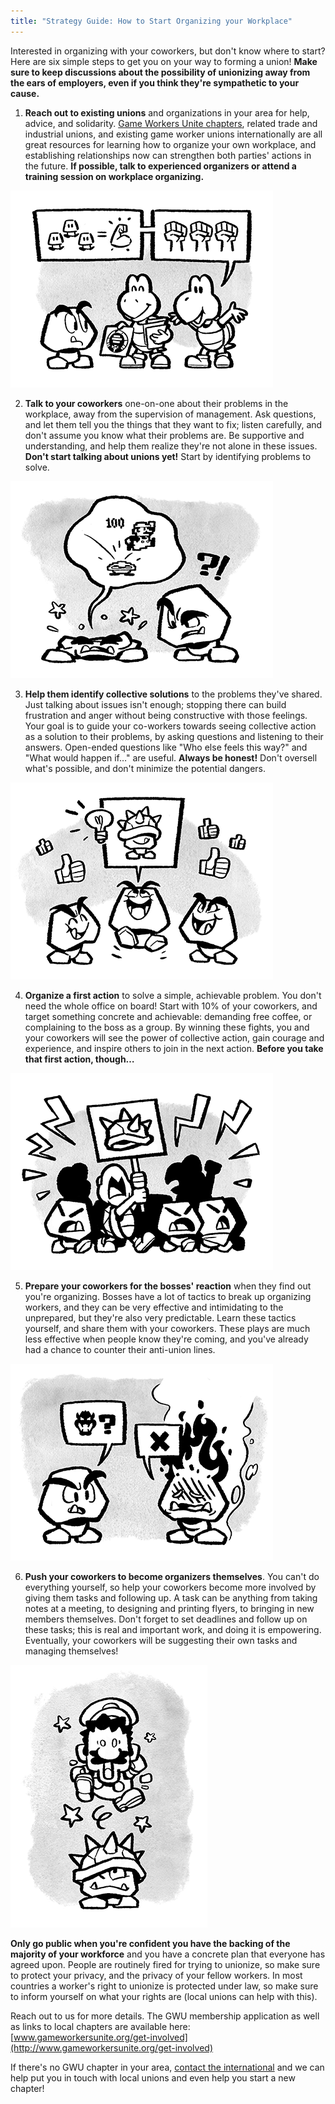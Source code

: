 ```yaml
---
title: "Strategy Guide: How to Start Organizing your Workplace"
---
```

Interested in organizing with your coworkers, but don't know where to start?
Here are six simple steps to get you on your way to forming a union! **Make sure
to keep discussions about the possibility of unionizing away from the ears of
employers, even if you think they're sympathetic to your cause.**


1. **Reach out to existing unions** and organizations in your area for help,
   advice, and solidarity. [Game Workers Unite
   chapters](https://www.gameworkersunite.org), related trade and industrial
   unions, and existing game worker unions internationally are all great
   resources for learning how to organize your own workplace, and establishing
   relationships now can strengthen both parties' actions in the future. **If
   possible, talk to experienced organizers or attend a training session on
   workplace organizing.**

<div class="md-img">
<img
src="/images/Goomba_01.png"
alt=""
/>
</div>

2. **Talk to your coworkers** one-on-one about their problems in the workplace,
   away from the supervision of management. Ask questions, and let them tell you
   the things that they want to fix; listen carefully, and don't assume you know
   what their problems are. Be supportive and understanding, and help them
   realize they're not alone in these issues. **Don't start talking about unions
   yet!** Start by identifying problems to solve.
   
<div class="md-img">
<img
src="/images/Goomba_02.png"
alt=""
/>
</div>

3. **Help them identify collective solutions** to the problems they've shared.
   Just talking about issues isn't enough; stopping there can build frustration
   and anger without being constructive with those feelings. Your goal is to
   guide your co-workers towards seeing collective action as a solution to their
   problems, by asking questions and listening to their answers. Open-ended
   questions like "Who else feels this way?" and "What would happen if…" are
   useful. **Always be honest!** Don't oversell what's possible, and don't
   minimize the potential dangers.
   
<div class="md-img">
<img
src="/images/Goomba_03.png"
alt=""
/>
</div>

4. **Organize a first action** to solve a simple, achievable problem. You don't
   need the whole office on board! Start with 10% of your coworkers, and target
   something concrete and achievable: demanding free coffee, or complaining to
   the boss as a group. By winning these fights, you and your coworkers will see
   the power of collective action, gain courage and experience, and inspire
   others to join in the next action. **Before you take that first action,
   though…**
   
<div class="md-img">
<img
src="/images/Goomba_04.png"
alt=""
/>
</div>

5. **Prepare your coworkers for the bosses' reaction** when they find out you're
   organizing. Bosses have a lot of tactics to break up organizing workers, and
   they can be very effective and intimidating to the unprepared, but they're
   also very predictable. Learn these tactics yourself, and share them with your
   coworkers. These plays are much less effective when people know they're
   coming, and you've already had a chance to counter their anti-union lines.
   
<div class="md-img">
<img
src="/images/Goomba_05.png"
alt=""
/>
</div>

6. **Push your coworkers to become organizers themselves**. You can't do
   everything yourself, so help your coworkers become more involved by giving
   them tasks and following up. A task can be anything from taking notes at a
   meeting, to designing and printing flyers, to bringing in new members
   themselves. Don't forget to set deadlines and follow up on these tasks; this
   is real and important work, and doing it is empowering. Eventually, your
   coworkers will be suggesting their own tasks and managing themselves!
   
<div class="md-img">
<img
src="/images/Goomba_06.png"
alt=""
/>
</div>

**Only go public when you're confident you have the backing of the majority of
your workforce** and you have a concrete plan that everyone has agreed upon.
People are routinely fired for trying to unionize, so make sure to protect your
privacy, and the privacy of your fellow workers. In most countries a worker's
right to unionize is protected under law, so make sure to inform yourself on
what your rights are (local unions can help with this).

Reach out to us for more details. The GWU membership application as well as
links to local chapters are available here:
[www.gameworkersunite.org/get-involved](http://www.gameworkersunite.org/get-involved)

If there's no GWU chapter in your area, [contact the
international](https://www.gameworkersunite.org/contact-us) and we can help put
you in touch with local unions and even help you start a new chapter!
